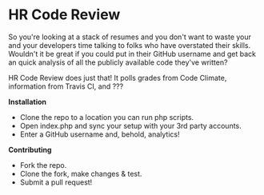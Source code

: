 HR Code Review
==============

So you're looking at a stack of resumes and you don't want to waste your
and your developers time talking to folks who have overstated their skills.
Wouldn't it be great if you could put in their GitHub username and get back
an quick analysis of all the publicly available code they've written?

HR Code Review does just that! It polls grades from Code Climate, information
from Travis CI, and ???

__Installation__

* Clone the repo to a location you can run php scripts.
* Open index.php and sync your setup with your 3rd party accounts.
* Enter a GitHub username and, behold, analytics!

__Contributing__

* Fork the repo.
* Clone the fork, make changes & test.
* Submit a pull request!
